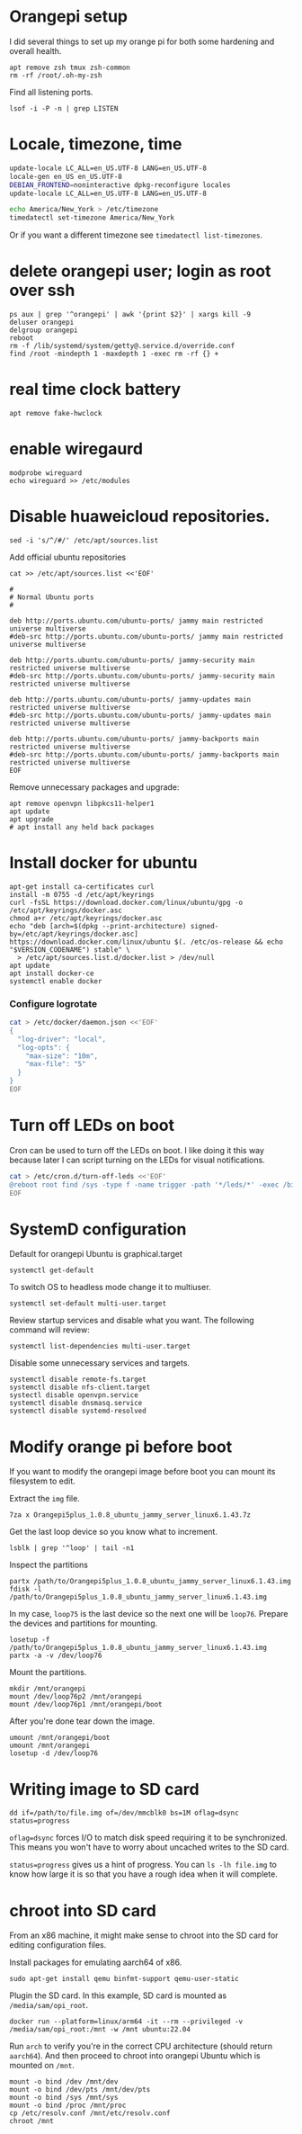 # Orangepi setup

I did several things to set up my orange pi for both some hardening and overall health.

```
apt remove zsh tmux zsh-common
rm -rf /root/.oh-my-zsh
```

Find all listening ports.

    lsof -i -P -n | grep LISTEN

# Locale, timezone, time

```bash
update-locale LC_ALL=en_US.UTF-8 LANG=en_US.UTF-8
locale-gen en_US en_US.UTF-8
DEBIAN_FRONTEND=noninteractive dpkg-reconfigure locales
update-locale LC_ALL=en_US.UTF-8 LANG=en_US.UTF-8

echo America/New_York > /etc/timezone
timedatectl set-timezone America/New_York
```

Or if you want a different timezone see `timedatectl list-timezones`.

# delete orangepi user; login as root over ssh

```
ps aux | grep '^orangepi' | awk '{print $2}' | xargs kill -9
deluser orangepi
delgroup orangepi
reboot
rm -f /lib/systemd/system/getty@.service.d/override.conf
find /root -mindepth 1 -maxdepth 1 -exec rm -rf {} +
```

# real time clock battery

    apt remove fake-hwclock

# enable wiregaurd

    modprobe wireguard
    echo wireguard >> /etc/modules

# Disable huaweicloud repositories.

```
sed -i 's/^/#/' /etc/apt/sources.list
```

Add official ubuntu repositories

```
cat >> /etc/apt/sources.list <<'EOF'

#
# Normal Ubuntu ports
#

deb http://ports.ubuntu.com/ubuntu-ports/ jammy main restricted universe multiverse
#deb-src http://ports.ubuntu.com/ubuntu-ports/ jammy main restricted universe multiverse

deb http://ports.ubuntu.com/ubuntu-ports/ jammy-security main restricted universe multiverse
#deb-src http://ports.ubuntu.com/ubuntu-ports/ jammy-security main restricted universe multiverse

deb http://ports.ubuntu.com/ubuntu-ports/ jammy-updates main restricted universe multiverse
#deb-src http://ports.ubuntu.com/ubuntu-ports/ jammy-updates main restricted universe multiverse

deb http://ports.ubuntu.com/ubuntu-ports/ jammy-backports main restricted universe multiverse
#deb-src http://ports.ubuntu.com/ubuntu-ports/ jammy-backports main restricted universe multiverse
EOF
```

Remove unnecessary packages and upgrade:

```
apt remove openvpn libpkcs11-helper1
apt update
apt upgrade
# apt install any held back packages
```

# Install docker for ubuntu

```
apt-get install ca-certificates curl
install -m 0755 -d /etc/apt/keyrings
curl -fsSL https://download.docker.com/linux/ubuntu/gpg -o /etc/apt/keyrings/docker.asc
chmod a+r /etc/apt/keyrings/docker.asc
echo "deb [arch=$(dpkg --print-architecture) signed-by=/etc/apt/keyrings/docker.asc] https://download.docker.com/linux/ubuntu $(. /etc/os-release && echo "$VERSION_CODENAME") stable" \
  > /etc/apt/sources.list.d/docker.list > /dev/null
apt update
apt install docker-ce
systemctl enable docker
```

### Configure logrotate

```bash
cat > /etc/docker/daemon.json <<'EOF'
{
  "log-driver": "local",
  "log-opts": {
    "max-size": "10m",
    "max-file": "5"
  }
}
EOF
```

# Turn off LEDs on boot

Cron can be used to turn off the LEDs on boot.  I like doing it this way because
later I can script turning on the LEDs for visual notifications.

```bash
cat > /etc/cron.d/turn-off-leds <<'EOF'
@reboot root find /sys -type f -name trigger -path '*/leds/*' -exec /bin/sh -c 'echo none > "{}"' \;
EOF
```

# SystemD configuration

Default for orangepi Ubuntu is graphical.target

    systemctl get-default

To switch OS to headless mode change it to multiuser.

    systemctl set-default multi-user.target

Review startup services and disable what you want.  The following command will
review:

    systemctl list-dependencies multi-user.target

Disable some unnecessary services and targets.

    systemctl disable remote-fs.target
    systemctl disable nfs-client.target
    systectl disable openvpn.service
    systemctl disable dnsmasq.service
    systemctl disable systemd-resolved

# Modify orange pi before boot

If you want to modify the orangepi image before boot you can mount its
filesystem to edit.

Extract the `img` file.

    7za x Orangepi5plus_1.0.8_ubuntu_jammy_server_linux6.1.43.7z

Get the last loop device so you know what to increment.

    lsblk | grep '^loop' | tail -n1

Inspect the partitions

    partx /path/to/Orangepi5plus_1.0.8_ubuntu_jammy_server_linux6.1.43.img
    fdisk -l /path/to/Orangepi5plus_1.0.8_ubuntu_jammy_server_linux6.1.43.img

In my case, `loop75` is the last device so the next one will be `loop76`.
Prepare the devices and partitions for mounting.

    losetup -f /path/to/Orangepi5plus_1.0.8_ubuntu_jammy_server_linux6.1.43.img
    partx -a -v /dev/loop76

Mount the partitions.

    mkdir /mnt/orangepi
    mount /dev/loop76p2 /mnt/orangepi
    mount /dev/loop76p1 /mnt/orangepi/boot

After you're done tear down the image.

    umount /mnt/orangepi/boot
    umount /mnt/orangepi
    losetup -d /dev/loop76

# Writing image to SD card

    dd if=/path/to/file.img of=/dev/mmcblk0 bs=1M oflag=dsync status=progress

`oflag=dsync` forces I/O to match disk speed requiring it to be synchronized.
This means you won't have to worry about uncached writes to the SD card.

`status=progress` gives us a hint of progress.  You can `ls -lh file.img` to
know how large it is so that you have a rough idea when it will complete.

# chroot into SD card

From an x86 machine, it might make sense to chroot into the SD card for editing
configuration files.

Install packages for emulating aarch64 of x86.

    sudo apt-get install qemu binfmt-support qemu-user-static

Plugin the SD card.  In this example, SD card is mounted as
`/media/sam/opi_root`.

    docker run --platform=linux/arm64 -it --rm --privileged -v /media/sam/opi_root:/mnt -w /mnt ubuntu:22.04

Run `arch` to verify you're in the correct CPU architecture (should return
`aarch64`).  And then proceed to chroot into orangepi Ubuntu which is mounted on
`/mnt`.

    mount -o bind /dev /mnt/dev
    mount -o bind /dev/pts /mnt/dev/pts
    mount -o bind /sys /mnt/sys
    mount -o bind /proc /mnt/proc
    cp /etc/resolv.conf /mnt/etc/resolv.conf
    chroot /mnt
